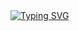 <a href="https://git.io/typing-svg">
  <img src="https://readme-typing-svg.herokuapp.com?font=Fira+Code&weight=600&size=30&duration=3000&pause=5000&color=0E1218&color2=131923&color3=151D29&color4=171F2B&color5=192331&color6=5B73A2&center=true&vCenter=true&width=1000&lines=Full+Stack+Developer+%7C+Ingeniero+en+Informática+%7C+Apasionado+por+la+tecnología" alt="Typing SVG" />
</a>
